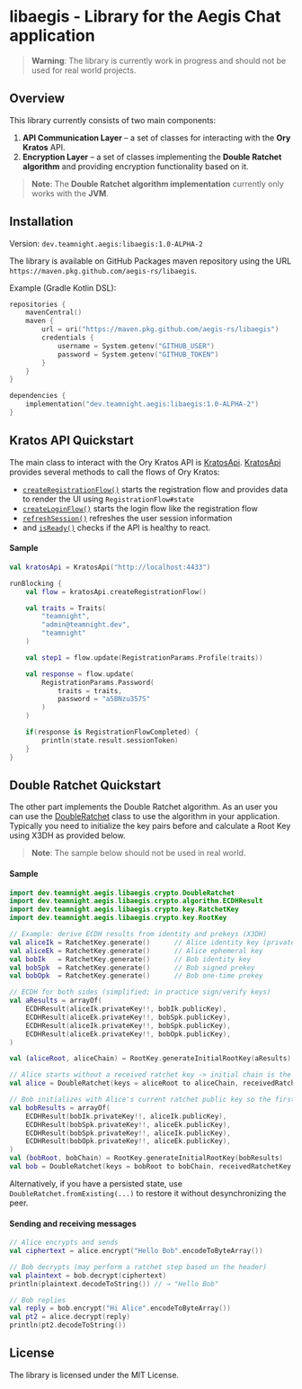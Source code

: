 # libaegis - Library for the Aegis Chat application

> **Warning**: The library is currently work in progress and should not be used for real world projects.

## Overview
This library currently consists of two main components:

1. **API Communication Layer** – a set of classes for interacting with the **Ory Kratos** API.  
2. **Encryption Layer** – a set of classes implementing the **Double Ratchet algorithm** and providing encryption functionality based on it.

> **Note**: The **Double Ratchet algorithm implementation** currently only works with the **JVM**.

## Installation

Version: `dev.teamnight.aegis:libaegis:1.0-ALPHA-2`

The library is available on GitHub Packages maven repository using the URL `https://maven.pkg.github.com/aegis-rs/libaegis`.

Example (Gradle Kotlin DSL):

```kotlin
repositories {
    mavenCentral()
    maven {
        url = uri("https://maven.pkg.github.com/aegis-rs/libaegis")
        credentials {
            username = System.getenv("GITHUB_USER")
            password = System.getenv("GITHUB_TOKEN")
        }
    }
}

dependencies {
    implementation("dev.teamnight.aegis:libaegis:1.0-ALPHA-2")
}
```
## Kratos API Quickstart

The main class to interact with the Ory Kratos API is [KratosApi](https://github.com/aegis-rs/libaegis/blob/main/src/commonMain/kotlin/dev/teamnight/aegis/libaegis/kratos/KratosApi.kt).
[KratosApi](https://github.com/aegis-rs/libaegis/blob/main/src/commonMain/kotlin/dev/teamnight/aegis/libaegis/kratos/KratosApi.kt) provides several methods to call the flows of Ory Kratos:
- [`createRegistrationFlow()`](https://github.com/aegis-rs/libaegis/blob/695f9846c7cad944ddc10144cfe53e4f87ad3c38/src/commonMain/kotlin/dev/teamnight/aegis/libaegis/kratos/KratosApi.kt#L38)
starts the registration flow and provides data to render the UI using `RegistrationFlow#state`
- [`createLoginFlow()`](https://github.com/aegis-rs/libaegis/blob/695f9846c7cad944ddc10144cfe53e4f87ad3c38/src/commonMain/kotlin/dev/teamnight/aegis/libaegis/kratos/KratosApi.kt#L48) starts the login flow like the registration flow
- [`refreshSession()`](https://github.com/aegis-rs/libaegis/blob/695f9846c7cad944ddc10144cfe53e4f87ad3c38/src/commonMain/kotlin/dev/teamnight/aegis/libaegis/kratos/KratosApi.kt#L58) refreshes the user session information
- and [`isReady()`](https://github.com/aegis-rs/libaegis/blob/695f9846c7cad944ddc10144cfe53e4f87ad3c38/src/commonMain/kotlin/dev/teamnight/aegis/libaegis/kratos/KratosApi.kt#L84) checks if the API is healthy to react.

#### Sample
```kotlin
val kratosApi = KratosApi("http://localhost:4433")

runBlocking {
    val flow = kratosApi.createRegistrationFlow()

    val traits = Traits(
        "teamnight",
        "admin@teamnight.dev",
        "teamnight"
    )

    val step1 = flow.update(RegistrationParams.Profile(traits))

    val response = flow.update(
        RegistrationParams.Password(
            traits = traits,
            password = "a5BNzu357S"
        )
    )

    if(response is RegistrationFlowCompleted) {
        println(state.result.sessionToken)
    }
}
```

## Double Ratchet Quickstart

The other part implements the Double Ratchet algorithm. As an user you can use the [DoubleRatchet](https://github.com/aegis-rs/libaegis/blob/main/src/commonMain/kotlin/dev/teamnight/aegis/libaegis/crypto/DoubleRatchet.kt) class to use
the algorithm in your application. Typically you need to initialize the key pairs before and calculate a Root Key using X3DH as provided below.

> **Note**: The sample below should not be used in real world.

#### Sample
```kotlin
import dev.teamnight.aegis.libaegis.crypto.DoubleRatchet
import dev.teamnight.aegis.libaegis.crypto.algorithm.ECDHResult
import dev.teamnight.aegis.libaegis.crypto.key.RatchetKey
import dev.teamnight.aegis.libaegis.crypto.key.RootKey

// Example: derive ECDH results from identity and prekeys (X3DH)
val aliceIk = RatchetKey.generate()      // Alice identity key (private/public)
val aliceEk = RatchetKey.generate()      // Alice ephemeral key
val bobIk   = RatchetKey.generate()      // Bob identity key
val bobSpk  = RatchetKey.generate()      // Bob signed prekey
val bobOpk  = RatchetKey.generate()      // Bob one‑time prekey

// ECDH for both sides (simplified; in practice sign/verify keys)
val aResults = arrayOf(
    ECDHResult(aliceIk.privateKey!!, bobIk.publicKey),
    ECDHResult(aliceEk.privateKey!!, bobSpk.publicKey),
    ECDHResult(aliceIk.privateKey!!, bobSpk.publicKey),
    ECDHResult(aliceEk.privateKey!!, bobOpk.publicKey),
)

val (aliceRoot, aliceChain) = RootKey.generateInitialRootKey(aResults)

// Alice starts without a received ratchet key -> initial chain is the sending chain
val alice = DoubleRatchet(keys = aliceRoot to aliceChain, receivedRatchetKey = null)

// Bob initializes with Alice's current ratchet public key so the first message is decryptable
val bobResults = arrayOf(
    ECDHResult(bobIk.privateKey!!, aliceIk.publicKey),
    ECDHResult(bobSpk.privateKey!!, aliceEk.publicKey),
    ECDHResult(bobSpk.privateKey!!, aliceIk.publicKey),
    ECDHResult(bobOpk.privateKey!!, aliceEk.publicKey),
)
val (bobRoot, bobChain) = RootKey.generateInitialRootKey(bobResults)
val bob = DoubleRatchet(keys = bobRoot to bobChain, receivedRatchetKey = alice.ownRatchetKey)
```

Alternatively, if you have a persisted state, use `DoubleRatchet.fromExisting(...)` to restore it without desynchronizing the peer.

#### Sending and receiving messages

```kotlin
// Alice encrypts and sends
val ciphertext = alice.encrypt("Hello Bob".encodeToByteArray())

// Bob decrypts (may perform a ratchet step based on the header)
val plaintext = bob.decrypt(ciphertext)
println(plaintext.decodeToString()) // → "Hello Bob"

// Bob replies
val reply = bob.encrypt("Hi Alice".encodeToByteArray())
val pt2 = alice.decrypt(reply)
println(pt2.decodeToString())
```

## License

The library is licensed under the MIT License.
